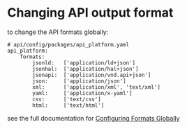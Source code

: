 # Changing API output format


to change the API formats globally: 

```
# api/config/packages/api_platform.yaml
api_platform:
    formats:
        jsonld:   ['application/ld+json']
        jsonhal:  ['application/hal+json']
        jsonapi:  ['application/vnd.api+json']
        json:     ['application/json']
        xml:      ['application/xml', 'text/xml']
        yaml:     ['application/x-yaml']
        csv:      ['text/csv']
        html:     ['text/html']
```




see the full documentation for [Configuring Formats Globally](https://api-platform.com/docs/core/content-negotiation/#configuring-formats-globally)
